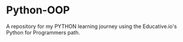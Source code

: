 # Python-OOP

A repository for my PYTHON learning journey using the Educative.io's Python for Programmers path.
